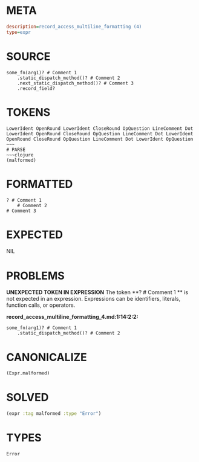 # META
~~~ini
description=record_access_multiline_formatting (4)
type=expr
~~~
# SOURCE
~~~roc
some_fn(arg1)? # Comment 1
	.static_dispatch_method()? # Comment 2
	.next_static_dispatch_method()? # Comment 3
	.record_field?
~~~
# TOKENS
~~~text
LowerIdent OpenRound LowerIdent CloseRound OpQuestion LineComment Dot LowerIdent OpenRound CloseRound OpQuestion LineComment Dot LowerIdent OpenRound CloseRound OpQuestion LineComment Dot LowerIdent OpQuestion ~~~
# PARSE
~~~clojure
(malformed)
~~~
# FORMATTED
~~~roc
? # Comment 1
	# Comment 2
# Comment 3
~~~
# EXPECTED
NIL
# PROBLEMS
**UNEXPECTED TOKEN IN EXPRESSION**
The token **? # Comment 1
	** is not expected in an expression.
Expressions can be identifiers, literals, function calls, or operators.

**record_access_multiline_formatting_4.md:1:14:2:2:**
```roc
some_fn(arg1)? # Comment 1
	.static_dispatch_method()? # Comment 2
```


# CANONICALIZE
~~~clojure
(Expr.malformed)
~~~
# SOLVED
~~~clojure
(expr :tag malformed :type "Error")
~~~
# TYPES
~~~roc
Error
~~~
